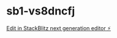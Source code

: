 # sb1-vs8dncfj

[Edit in StackBlitz next generation editor ⚡️](https://stackblitz.com/~/github.com/Faultmore/sb1-vs8dncfj)